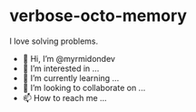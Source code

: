 # verbose-octo-memory
I love solving problems.
- 👋 Hi, I’m @myrmidondev
- 👀 I’m interested in ...
- 🌱 I’m currently learning ...
- 💞️ I’m looking to collaborate on ...
- 📫 How to reach me ...
